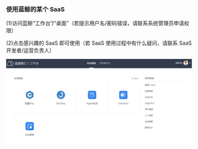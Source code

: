 ### 使用蓝鲸的某个 SaaS 

(1)访问蓝鲸“工作台”/“桌面”（若提示用户名/密码错误，请联系系统管理员申请权限）

(2)点击感兴趣的 SaaS 即可使用（若 SaaS 使用过程中有什么疑问，请联系 SaaS 开发者/运营负责人）

![](../assets/image060.png)
